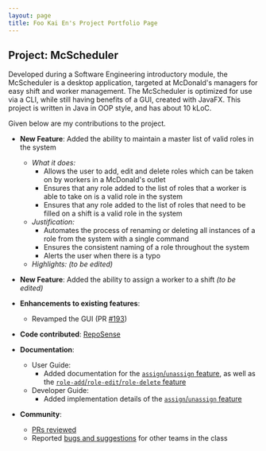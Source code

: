 ```yaml
---
layout: page
title: Foo Kai En's Project Portfolio Page
---
```


## Project: McScheduler

Developed during a Software Engineering introductory module, the McScheduler is a desktop application, targeted at
McDonald's managers for easy shift and worker management. The McScheduler is optimized for use via a CLI, while still
having benefits of a GUI, created with JavaFX. This project is written in Java in OOP style, and has about 10 kLoC.

Given below are my contributions to the project.

* **New Feature**: Added the ability to maintain a master list of valid roles in the system
  * _What it does:_
    * Allows the user to add, edit and delete roles which can be taken on by workers in a McDonald's outlet
    * Ensures that any role added to the list of roles that a worker is able to take on is a valid role in the system
    * Ensures that any role added to the list of roles that need to be filled on a shift is a valid role in the system 
  * _Justification:_
    * Automates the process of renaming or deleting all instances of a role from the system with a single command
    * Ensures the consistent naming of a role throughout the system
    * Alerts the user when there is a typo 
  * _Highlights:_ _(to be edited)_

* **New Feature**: Added the ability to assign a worker to a shift _(to be edited)_

* **Enhancements to existing features**:
  * Revamped the GUI (PR [\#193]())

* **Code contributed**: [RepoSense](https://nus-cs2103-ay2021s1.github.io/tp-dashboard/#breakdown=true&search=f10-4&sort=groupTitle&sortWithin=title&since=2020-08-14&timeframe=commit&mergegroup=&groupSelect=groupByRepos&checkedFileTypes=docs~functional-code~test-code~other&tabOpen=true&tabType=authorship&tabAuthor=wakululuu&tabRepo=AY2021S1-CS2103-F10-4%2Ftp%5Bmaster%5D&authorshipIsMergeGroup=false&authorshipFileTypes=docs~functional-code~test-code~other)

* **Documentation**:
  * User Guide:
    * Added documentation for the [`assign`/`unassign` feature](../UserGuide.md#assigning-a-worker-to-a-role-in-a-shift-assign),
      as well as the [`role-add`/`role-edit`/`role-delete` feature](../UserGuide.md#adding-a-role-role-add)
  * Developer Guide:
    * Added implementation details of the [`assign`/`unassign` feature](../DeveloperGuide.md#assignunassign-feature)

* **Community**:
  * [PRs reviewed](https://github.com/AY2021S1-CS2103-F10-4/tp/pulls?q=is%3Apr+reviewed-by%3Awakululuu)
  * Reported [bugs and suggestions](https://github.com/wakululuu/ped/issues) for other teams in the class
